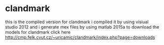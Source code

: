# clandmark

this is the compiled version for clandmark 
 i compiled it by using visiual studio 2012 
  and i generate mex files by using matlab 2015a
  to download the models for clandmark click here 
  http://cmp.felk.cvut.cz/~uricamic/clandmark/index.php?page=downloads  
  
  
